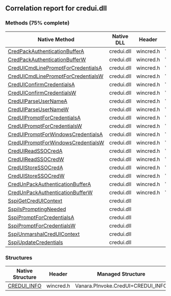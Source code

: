 ## Correlation report for credui.dll
### Methods (75% complete)
Native Method | Native DLL | Header | Managed Method
---- | ---- | ---- | ----
[CredPackAuthenticationBufferA](https://www.google.com/search?num=5&q=CredPackAuthenticationBufferA+site%3Amsdn.microsoft.com) | credui.dll | wincred.h | Vanara.PInvoke.CredUI.CredPackAuthenticationBuffer
[CredPackAuthenticationBufferW](https://www.google.com/search?num=5&q=CredPackAuthenticationBufferW+site%3Amsdn.microsoft.com) | credui.dll | wincred.h | Vanara.PInvoke.CredUI.CredPackAuthenticationBuffer
[CredUICmdLinePromptForCredentialsA](https://www.google.com/search?num=5&q=CredUICmdLinePromptForCredentialsA+site%3Amsdn.microsoft.com) | credui.dll | wincred.h | Vanara.PInvoke.CredUI.CredUICmdLinePromptForCredentials
[CredUICmdLinePromptForCredentialsW](https://www.google.com/search?num=5&q=CredUICmdLinePromptForCredentialsW+site%3Amsdn.microsoft.com) | credui.dll | wincred.h | Vanara.PInvoke.CredUI.CredUICmdLinePromptForCredentials
[CredUIConfirmCredentialsA](https://www.google.com/search?num=5&q=CredUIConfirmCredentialsA+site%3Amsdn.microsoft.com) | credui.dll | wincred.h | Vanara.PInvoke.CredUI.CredUIConfirmCredentials
[CredUIConfirmCredentialsW](https://www.google.com/search?num=5&q=CredUIConfirmCredentialsW+site%3Amsdn.microsoft.com) | credui.dll | wincred.h | Vanara.PInvoke.CredUI.CredUIConfirmCredentials
[CredUIParseUserNameA](https://www.google.com/search?num=5&q=CredUIParseUserNameA+site%3Amsdn.microsoft.com) | credui.dll | wincred.h | Vanara.PInvoke.CredUI.CredUIParseUserName
[CredUIParseUserNameW](https://www.google.com/search?num=5&q=CredUIParseUserNameW+site%3Amsdn.microsoft.com) | credui.dll | wincred.h | Vanara.PInvoke.CredUI.CredUIParseUserName
[CredUIPromptForCredentialsA](https://www.google.com/search?num=5&q=CredUIPromptForCredentialsA+site%3Amsdn.microsoft.com) | credui.dll | wincred.h | Vanara.PInvoke.CredUI.CredUIPromptForCredentials
[CredUIPromptForCredentialsW](https://www.google.com/search?num=5&q=CredUIPromptForCredentialsW+site%3Amsdn.microsoft.com) | credui.dll | wincred.h | Vanara.PInvoke.CredUI.CredUIPromptForCredentials
[CredUIPromptForWindowsCredentialsA](https://www.google.com/search?num=5&q=CredUIPromptForWindowsCredentialsA+site%3Amsdn.microsoft.com) | credui.dll | wincred.h | Vanara.PInvoke.CredUI.CredUIPromptForWindowsCredentials
[CredUIPromptForWindowsCredentialsW](https://www.google.com/search?num=5&q=CredUIPromptForWindowsCredentialsW+site%3Amsdn.microsoft.com) | credui.dll | wincred.h | Vanara.PInvoke.CredUI.CredUIPromptForWindowsCredentials
[CredUIReadSSOCredA](https://www.google.com/search?num=5&q=CredUIReadSSOCredA+site%3Amsdn.microsoft.com) | credui.dll | wincred.h | Vanara.PInvoke.CredUI.CredUIReadSSOCred
[CredUIReadSSOCredW](https://www.google.com/search?num=5&q=CredUIReadSSOCredW+site%3Amsdn.microsoft.com) | credui.dll | wincred.h | Vanara.PInvoke.CredUI.CredUIReadSSOCred
[CredUIStoreSSOCredA](https://www.google.com/search?num=5&q=CredUIStoreSSOCredA+site%3Amsdn.microsoft.com) | credui.dll | wincred.h | Vanara.PInvoke.CredUI.CredUIStoreSSOCred
[CredUIStoreSSOCredW](https://www.google.com/search?num=5&q=CredUIStoreSSOCredW+site%3Amsdn.microsoft.com) | credui.dll | wincred.h | Vanara.PInvoke.CredUI.CredUIStoreSSOCred
[CredUnPackAuthenticationBufferA](https://www.google.com/search?num=5&q=CredUnPackAuthenticationBufferA+site%3Amsdn.microsoft.com) | credui.dll | wincred.h | Vanara.PInvoke.CredUI.CredUnPackAuthenticationBuffer
[CredUnPackAuthenticationBufferW](https://www.google.com/search?num=5&q=CredUnPackAuthenticationBufferW+site%3Amsdn.microsoft.com) | credui.dll | wincred.h | Vanara.PInvoke.CredUI.CredUnPackAuthenticationBuffer
[SspiGetCredUIContext](https://www.google.com/search?num=5&q=SspiGetCredUIContext+site%3Amsdn.microsoft.com) | credui.dll |  | 
[SspiIsPromptingNeeded](https://www.google.com/search?num=5&q=SspiIsPromptingNeeded+site%3Amsdn.microsoft.com) | credui.dll |  | 
[SspiPromptForCredentialsA](https://www.google.com/search?num=5&q=SspiPromptForCredentialsA+site%3Amsdn.microsoft.com) | credui.dll |  | 
[SspiPromptForCredentialsW](https://www.google.com/search?num=5&q=SspiPromptForCredentialsW+site%3Amsdn.microsoft.com) | credui.dll |  | 
[SspiUnmarshalCredUIContext](https://www.google.com/search?num=5&q=SspiUnmarshalCredUIContext+site%3Amsdn.microsoft.com) | credui.dll |  | 
[SspiUpdateCredentials](https://www.google.com/search?num=5&q=SspiUpdateCredentials+site%3Amsdn.microsoft.com) | credui.dll |  | 
### Structures
Native Structure | Header | Managed Structure
---- | ---- | ----
[CREDUI_INFO](https://www.google.com/search?num=5&q=CREDUI_INFO+site%3Amsdn.microsoft.com) | wincred.h | Vanara.PInvoke.CredUI+CREDUI_INFO
